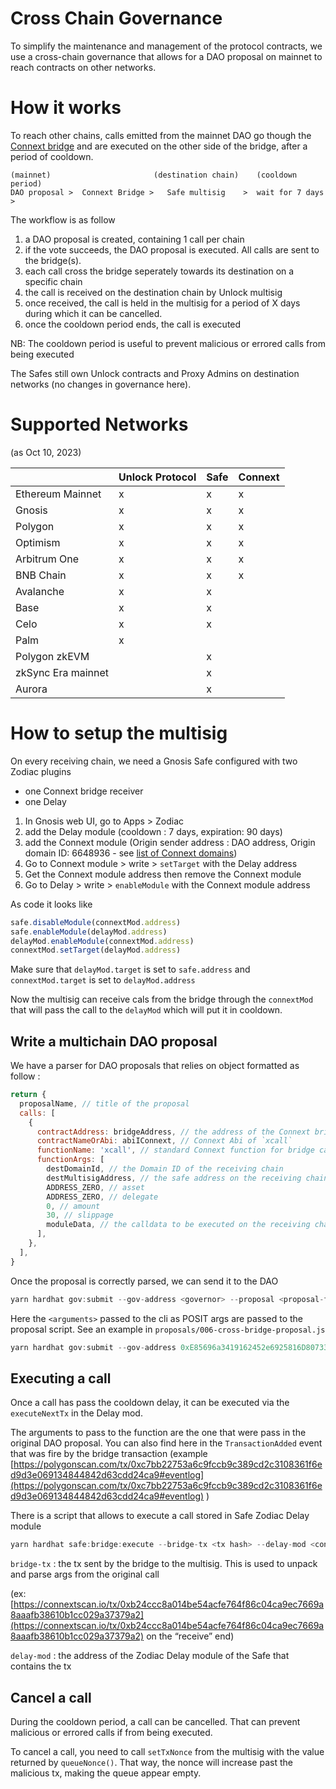 # Cross Chain Governance

To simplify the maintenance and management of the protocol contracts, we use a cross-chain governance that allows for a DAO proposal on mainnet to reach contracts on other networks.

# How it works

To reach other chains, calls emitted from the mainnet DAO go though the [Connext bridge](https://www.connext.network/) and are executed on the other side of the bridge, after a period of cooldown.

```
(mainnet)                       (destination chain)    (cooldown period)
DAO proposal >  Connext Bridge >   Safe multisig    >  wait for 7 days   >
```

The workflow is as follow

1. a DAO proposal is created, containing 1 call per chain
2. if the vote succeeds, the DAO proposal is executed. All calls are sent to the bridge(s).
3. each call cross the bridge seperately towards its destination on a specific chain
4. the call is received on the destination chain by Unlock multisig
5. once received, the call is held in the multisig for a period of X days during which it can be cancelled.
6. once the cooldown period ends, the call is executed

NB: The cooldown period is useful to prevent malicious or errored calls from being executed

The Safes still own Unlock contracts and Proxy Admins on destination networks (no changes in governance here).

# Supported Networks

(as Oct 10, 2023)

|                    | Unlock Protocol | Safe | Connext |
| ------------------ | --------------- | ---- | ------- |
| Ethereum Mainnet   | x               | x    | x       |
| Gnosis             | x               | x    | x       |
| Polygon            | x               | x    | x       |
| Optimism           | x               | x    | x       |
| Arbitrum One       | x               | x    | x       |
| BNB Chain          | x               | x    | x       |
| Avalanche          | x               | x    |         |
| Base               | x               | x    |         |
| Celo               | x               | x    |         |
| Palm               | x               |      |         |
| Polygon zkEVM      |                 | x    |         |
| zkSync Era mainnet |                 | x    |         |
| Aurora             |                 | x    |         |

# How to setup the multisig

On every receiving chain, we need a Gnosis Safe configured with two Zodiac plugins

- one Connext bridge receiver
- one Delay

1. In Gnosis web UI, go to Apps > Zodiac
2. add the Delay module (cooldown : 7 days, expiration: 90 days)
3. add the Connext module (Origin sender address : DAO address, Origin domain ID: 6648936 - see [list of Connext domains](https://docs.connext.network/resources/deployments#ethereum))
4. Go to Connext module > write > `setTarget` with the Delay address
5. Get the Connext module address then remove the Connext module
6. Go to Delay > write > `enableModule` with the Connext module address

As code it looks like

```jsx
safe.disableModule(connextMod.address)
safe.enableModule(delayMod.address)
delayMod.enableModule(connextMod.address)
connextMod.setTarget(delayMod.address)
```

Make sure that `delayMod.target` is set to `safe.address` and `connextMod.target` is set to `delayMod.address`

Now the multisig can receive cals from the bridge through the `connextMod` that will pass the call to the `delayMod` which will put it in cooldown.

## Write a multichain DAO proposal

We have a parser for DAO proposals that relies on object formatted as follow :

```jsx
return {
  proposalName, // title of the proposal
  calls: [
    {
      contractAddress: bridgeAddress, // the address of the Connext bridge
      contractNameOrAbi: abiIConnext, // Connext Abi of `xcall`
      functionName: 'xcall', // standard Connext function for bridge call
      functionArgs: [
        destDomainId, // the Domain ID of the receiving chain
        destMultisigAddress, // the safe address on the receiving chain
        ADDRESS_ZERO, // asset
        ADDRESS_ZERO, // delegate
        0, // amount
        30, // slippage
        moduleData, // the calldata to be executed on the receiving chain
      ],
    },
  ],
}
```

Once the proposal is correctly parsed, we can send it to the DAO

```jsx
yarn hardhat gov:submit --gov-address <governor> --proposal <proposal-filepath> --network gnosis <arguments>
```

Here the `<arguments>` passed to the cli as POSIT args are passed to the proposal script. See an example in `proposals/006-cross-bridge-proposal.js`

```jsx
yarn hardhat gov:submit --gov-address 0xE85696a3419162452e6925816D8073374e4190b7 --proposal proposals/006-cross-bridge-proposal.js --network gnosis 137 0xfa2709Aa98F051c4190d70dE38F7c7A330c60ab7 0x2411336105D4451713d23B5156038A48569EcE3a
```

## Executing a call

Once a call has pass the cooldown delay, it can be executed via the `executeNextTx` in the Delay mod.

The arguments to pass to the function are the one that were pass in the original DAO proposal. You can also find here in the `TransactionAdded` event that was fire by the bridge transaction (example [https://polygonscan.com/tx/0xc7bb22753a6c9fccb9c389cd2c3108361f6ed9d3e069134844842d63cdd24ca9#eventlog](https://polygonscan.com/tx/0xc7bb22753a6c9fccb9c389cd2c3108361f6ed9d3e069134844842d63cdd24ca9#eventlog) )

There is a script that allows to execute a call stored in Safe Zodiac Delay module

```jsx
yarn hardhat safe:bridge:execute --bridge-tx <tx hash> --delay-mod <contract address> --network <network name>
```

`bridge-tx` : the tx sent by the bridge to the multisig. This is used to unpack and parse args from the original call

(ex: [https://connextscan.io/tx/0xb24ccc8a014be54acfe764f86c04ca9ec7669a8aaafb38610b1cc029a37379a2](https://connextscan.io/tx/0xb24ccc8a014be54acfe764f86c04ca9ec7669a8aaafb38610b1cc029a37379a2) on the “receive” end)

`delay-mod` : the address of the Zodiac Delay module of the Safe that contains the tx

## Cancel a call

During the cooldown period, a call can be cancelled. That can prevent malicious or errored calls if from being executed.

To cancel a call, you need to call `setTxNonce` from the multisig with the value returned by `queueNonce()`. That way, the nonce will increase past the malicious tx, making the queue appear empty.
